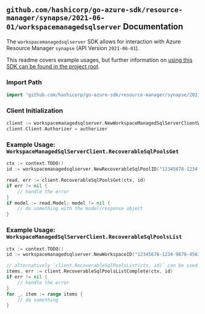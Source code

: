 
## `github.com/hashicorp/go-azure-sdk/resource-manager/synapse/2021-06-01/workspacemanagedsqlserver` Documentation

The `workspacemanagedsqlserver` SDK allows for interaction with Azure Resource Manager `synapse` (API Version `2021-06-01`).

This readme covers example usages, but further information on [using this SDK can be found in the project root](https://github.com/hashicorp/go-azure-sdk/tree/main/docs).

### Import Path

```go
import "github.com/hashicorp/go-azure-sdk/resource-manager/synapse/2021-06-01/workspacemanagedsqlserver"
```


### Client Initialization

```go
client := workspacemanagedsqlserver.NewWorkspaceManagedSqlServerClientWithBaseURI("https://management.azure.com")
client.Client.Authorizer = authorizer
```


### Example Usage: `WorkspaceManagedSqlServerClient.RecoverableSqlPoolsGet`

```go
ctx := context.TODO()
id := workspacemanagedsqlserver.NewRecoverableSqlPoolID("12345678-1234-9876-4563-123456789012", "example-resource-group", "workspaceValue", "recoverableSqlPoolValue")

read, err := client.RecoverableSqlPoolsGet(ctx, id)
if err != nil {
	// handle the error
}
if model := read.Model; model != nil {
	// do something with the model/response object
}
```


### Example Usage: `WorkspaceManagedSqlServerClient.RecoverableSqlPoolsList`

```go
ctx := context.TODO()
id := workspacemanagedsqlserver.NewWorkspaceID("12345678-1234-9876-4563-123456789012", "example-resource-group", "workspaceValue")

// alternatively `client.RecoverableSqlPoolsList(ctx, id)` can be used to do batched pagination
items, err := client.RecoverableSqlPoolsListComplete(ctx, id)
if err != nil {
	// handle the error
}
for _, item := range items {
	// do something
}
```
